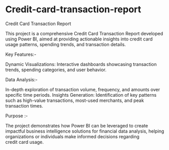 # Credit-card-transaction-report
Credit Card Transaction Report

This project is a comprehensive Credit Card Transaction Report developed using Power BI, aimed at providing actionable insights into credit card usage patterns, spending trends, and transaction details.

Key Features:-

Dynamic Visualizations: Interactive dashboards showcasing transaction trends, spending categories, and user behavior.

Data Analysis:- 

In-depth exploration of transaction volume, frequency, and amounts over specific time periods.
Insights Generation: Identification of key patterns such as high-value transactions, most-used merchants, and peak transaction times.

Purpose :-

The project demonstrates how Power BI can be leveraged to create impactful business intelligence solutions for financial data analysis, helping organizations or individuals make informed decisions regarding credit card usage.

